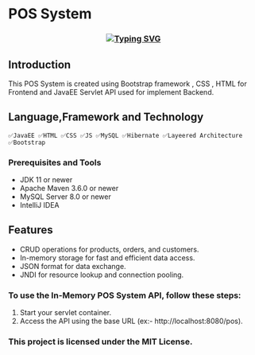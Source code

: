 # POS System
<h3 align="center"><a href="https://git.io/typing-svg" align="center"><img align="center" src="https://readme-typing-svg.herokuapp.com?font=Fira+Code&size=25&duration=4000&center=true&vCenter=true&width=435&lines=JavaEE+POS+System" alt="Typing SVG" style="max-width:100%" /></a></h3>

## Introduction

This POS System is created using Bootstrap framework , CSS , HTML for Frontend and JavaEE Servlet API used for implement Backend.



## Language,Framework and Technology 
  
    ✅JavaEE ✅HTML ✅CSS ✅JS ✅MySQL ✅Hibernate ✅Layeered Architecture ✅Bootstrap 



### Prerequisites and Tools

- JDK 11 or newer
- Apache Maven 3.6.0 or newer
- MySQL Server 8.0 or newer
- IntelliJ IDEA

<h2>Features</h2>
<ul>
  <li>CRUD operations for products, orders, and customers.</li>
  <li>In-memory storage for fast and efficient data access.</li>
  <li>JSON format for data exchange.</li>
  <li>JNDI for resource lookup and connection pooling.</li>
</ul>

<h3>To use the In-Memory POS System API, follow these steps:</h3>
<ol>
  <li>Start your servlet container.</li>
  <li>Access the API using the base URL (ex:- http://localhost:8080/pos).</li>
</ol>


<h3>This project is licensed under the MIT License.</h3>

